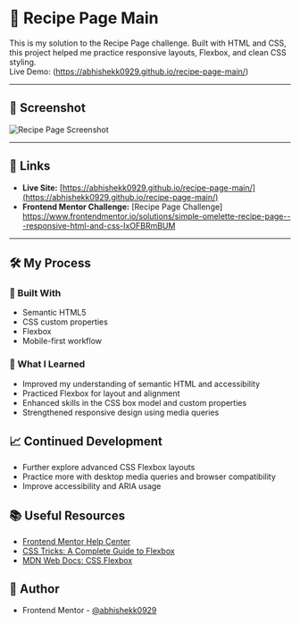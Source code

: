 # 🍲 Recipe Page Main

This is my solution to the Recipe Page challenge. Built with HTML and CSS, this project helped me practice responsive layouts, Flexbox, and clean CSS styling.  
Live Demo: (https://abhishekk0929.github.io/recipe-page-main/)

---

## 📸 Screenshot

<!-- Replace with your actual screenshot path -->
![Recipe Page Screenshot](./design/recipepage-@abhi.png)

---

## 🔗 Links

- **Live Site:** [https://abhishekk0929.github.io/recipe-page-main/](https://abhishekk0929.github.io/recipe-page-main/)
- **Frontend Mentor Challenge:** [Recipe Page Challenge] https://www.frontendmentor.io/solutions/simple-omelette-recipe-page---responsive-html-and-css-IxOFBRmBUM

---

## 🛠️ My Process

### 🧰 Built With

- Semantic HTML5
- CSS custom properties
- Flexbox
- Mobile-first workflow

### 🚀 What I Learned

- Improved my understanding of semantic HTML and accessibility
- Practiced Flexbox for layout and alignment
- Enhanced skills in the CSS box model and custom properties
- Strengthened responsive design using media queries

## 📈 Continued Development

- Further explore advanced CSS Flexbox layouts
- Practice more with desktop media queries and browser compatibility
- Improve accessibility and ARIA usage

## 📚 Useful Resources

- [Frontend Mentor Help Center](https://www.frontendmentor.io/help)
- [CSS Tricks: A Complete Guide to Flexbox](https://css-tricks.com/snippets/css/a-guide-to-flexbox/)
- [MDN Web Docs: CSS Flexbox](https://developer.mozilla.org/en-US/docs/Web/CSS/CSS_flexbox)

## 👤 Author

- Frontend Mentor - [@abhishekk0929](https://www.frontendmentor.io/profile/abhishekk0929)


